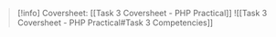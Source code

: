 > [!info] Coversheet: [[Task 3 Coversheet - PHP Practical]]
> ![[Task 3 Coversheet - PHP Practical#Task 3 Competencies]]


